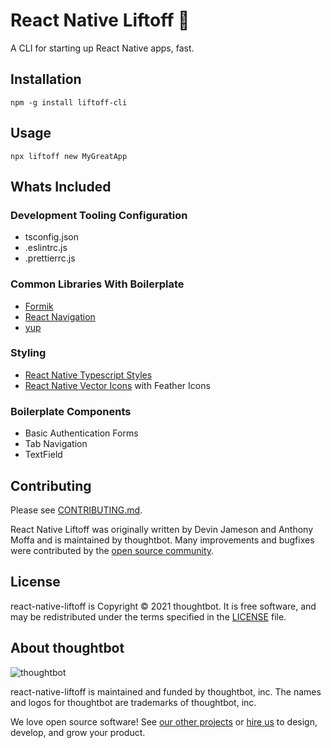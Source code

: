 # React Native Liftoff 🚀

A CLI for starting up React Native apps, fast.

Installation
------------

`npm -g install liftoff-cli`

Usage
-----

`npx liftoff new MyGreatApp`

Whats Included
--------------

### Development Tooling Configuration

- tsconfig.json
- .eslintrc.js
- .prettierrc.js

### Common Libraries With Boilerplate

- [Formik](https://formik.org/)
- [React Navigation](https://reactnavigation.org/)
- [yup](https://github.com/jquense/yup)

### Styling

- [React Native Typescript Styles](https://github.com/thoughtbot/react-native-typescript-styles)
- [React Native Vector Icons](https://github.com/oblador/react-native-vector-icons) with Feather Icons

### Boilerplate Components

- Basic Authentication Forms
- Tab Navigation
- TextField

Contributing
------------

Please see [CONTRIBUTING.md](https://github.com/thoughtbot/react-native-liftoff/blob/master/CONTRIBUTING.md).

React Native Liftoff was originally written by Devin Jameson and Anthony Moffa and is maintained by thoughtbot.
Many improvements and bugfixes were contributed by the [open source
community](https://github.com/thoughtbot/react-native-liftoff/graphs/contributors).

License
-------

react-native-liftoff is Copyright © 2021 thoughtbot. It is free software, and
may be redistributed under the terms specified in the [LICENSE] file.

[LICENSE]: https://github.com/thoughtbot/react-native-liftoff/blob/master/LICENSE


About thoughtbot
----------------

![thoughtbot](https://thoughtbot.com/brand_assets/93:44.svg)

react-native-liftoff is maintained and funded by thoughtbot, inc.
The names and logos for thoughtbot are trademarks of thoughtbot, inc.

We love open source software!
See [our other projects][community] or
[hire us][hire] to design, develop, and grow your product.

[community]: https://thoughtbot.com/community?utm_source=github
[hire]: https://thoughtbot.com/hire-us?utm_source=github
